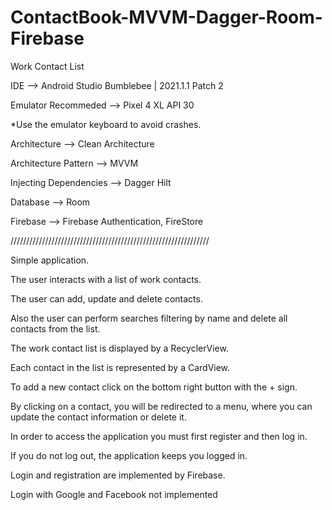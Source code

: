 # ContactBook-MVVM-Dagger-Room-Firebase
Work Contact List

IDE --> Android Studio Bumblebee | 2021.1.1 Patch 2

Emulator Recommeded --> Pixel 4 XL API 30

*Use the emulator keyboard to avoid crashes.

Architecture --> Clean Architecture

Architecture Pattern --> MVVM

Injecting Dependencies --> Dagger Hilt

Database --> Room

Firebase --> Firebase Authentication, FireStore

///////////////////////////////////////////////////////////////

Simple application.

The user interacts with a list of work contacts.

The user can add, update and delete contacts.

Also the user can perform searches filtering by name and delete all contacts from the list.

The work contact list is displayed by a RecyclerView.

Each contact in the list is represented by a CardView.

To add a new contact click on the bottom right button with the + sign.

By clicking on a contact, you will be redirected to a menu, where you can update the contact information or delete it.

In order to access the application you must first register and then log in.

If you do not log out, the application keeps you logged in.

Login and registration are implemented by Firebase.

Login with Google and Facebook not implemented
